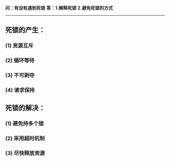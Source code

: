 **问：有没有遇到死锁**
**答：1.解释死锁**
       **2.避免死锁的方式**

------

## 死锁的产生：

### (1)   资源互斥

### (2)   循环等待

### (3)   不可剥夺

### (4)   请求保持

## 死锁的解决：

### (1)   避免持多个锁

### (2)   采用超时机制

### (3)   尽快释放资源